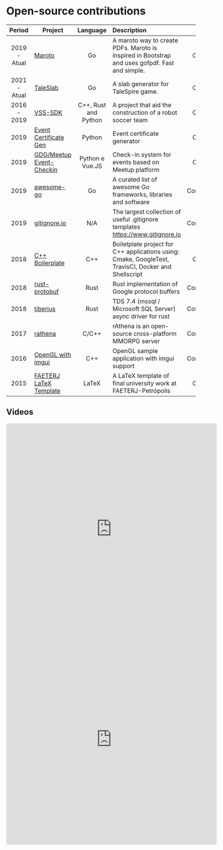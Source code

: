 # Open-source contributions
|    Period    | Project                                                                            |       Language       | Description                                                                                         |     Role     | Language |
|:------------:|------------------------------------------------------------------------------------|:--------------------:|:----------------------------------------------------------------------------------------------------|:------------:|:--------:|
| 2019 - Atual | [Maroto](https://github.com/johnfercher/maroto)                                    |          Go          | A maroto way to create PDFs. Maroto is inspired in Bootstrap and uses gofpdf. Fast and simple.      |   Creator    |   :us:   |
| 2021 - Atual | [TaleSlab](http://johnfercher.com/taleslab)                                        |          Go          | A slab generator for TaleSpire game.                                                                |   Creator    |   :us:   |
| 2016 - 2019  | [VSS-SDK](https://vss-sdk.github.io/book/general.html)                             | C++, Rust and Python | A project that aid the construction of a robot soccer team                                          |   Creator    | :brazil: |
|     2019     | [Event Certificate Gen](https://github.com/GDGPetropolis/event-certificate-gen)    |        Python        | Event certificate generator                                                                         |   Creator    |   :us:   |
|     2019     | [GDG/Meetup Event-Checkin](https://github.com/GDGPetropolis/compose-event-checkin) |   Python e Vue.JS    | Check-in system for events based on Meetup platform                                                 |   Creator    |   :us:   |
|     2019     | [awesome-go](https://github.com/avelino/awesome-go)                                |          Go          | A curated list of awesome Go frameworks, libraries and software                                     | Contributor |   :us:   |
|     2019     | [gitignore.io](https://github.com/dvcs/gitignore)                                  |         N/A          | The largest collection of useful .gitignore templates https://www.gitignore.io                      | Contributor |   :us:   |
|     2018     | [C++ Boilerplate](https://github.com/johnfercher/boilerplate)                      |         C++          | Boiletplate project for C++ applications using: Cmake, GoogleTest, TravisCI, Docker and Shellscript |   Creator    |   :us:   |
|     2018     | [rust-protobuf](https://github.com/stepancheg/rust-protobuf)                       |         Rust         | Rust implementation of Google protocol buffers                                                      | Contributor |   :us:   |
|     2018     | [tiberius](https://github.com/steffengy/tiberius)                                  |         Rust         | TDS 7.4 (mssql / Microsoft SQL Server) async driver for rust                                        | Contributor |   :us:   |
|     2017     | [rathena](https://github.com/rathena/rathena)                                      |        C/C++         | rAthena is an open-source cross-platform MMORPG server                                              | Contributor |   :us:   |
|     2016     | [OpenGL with imgui](https://github.com/valera-rozuvan/opengl-sample-with-imgui)    |         C++          | OpenGL sample application with imgui support                                                        | Contributor |   :us:   |
|     2015     | [FAETERJ LaTeX Template](https://github.com/johnfercher/faeterj-latex-template)    |        LaTeX         | A LaTeX template of final university work at FAETERJ-Petrópolis                                     |   Creator    | :brazil: |

## Videos

<iframe width="560" height="560" src="https://www.youtube.com/embed/jwOy4JgleTU" title="YouTube video player" frameborder="0" allow="accelerometer; autoplay; clipboard-write; encrypted-media; gyroscope; picture-in-picture; web-share" allowfullscreen></iframe>

<iframe width="560" height=560" src="https://www.youtube.com/embed/2Yo8s7w7rTE" title="YouTube video player" frameborder="0" allow="accelerometer; autoplay; clipboard-write; encrypted-media; gyroscope; picture-in-picture; web-share" allowfullscreen></iframe>
